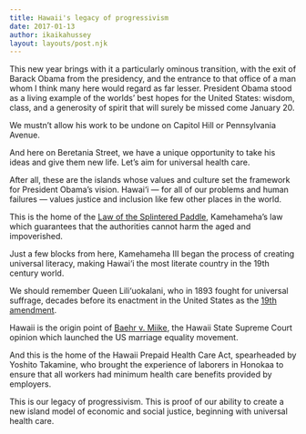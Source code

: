 ```yaml
---
title: Hawaii's legacy of progressivism
date: 2017-01-13
author: ikaikahussey
layout: layouts/post.njk
---
```

This new year brings with it a particularly ominous transition, with the exit of Barack Obama from the presidency, and the entrance to that office of a man whom I think many here would regard as far lesser. President Obama stood as a living example of the worlds’ best hopes for the United States: wisdom, class, and a generosity of spirit that will surely be missed come January 20.

We mustn’t allow his work to be undone on Capitol Hill or Pennsylvania Avenue.

And here on Beretania Street, we have a unique opportunity to take his ideas and give them new life. Let’s aim for universal health care.

After all, these are the islands whose values and culture set the framework for President Obama’s vision. Hawai‘i — for all of our problems and human failures — values justice and inclusion like few other places in the world.

This is the home of the [Law of the Splintered Paddle](https://en.wikipedia.org/wiki/K%C4%81n%C4%81wai_M%C4%81malahoe), Kamehameha’s law which guarantees that the authorities cannot harm the aged and impoverished.

Just a few blocks from here, Kamehameha III began the process of creating universal literacy, making Hawai‘i the most literate country in the 19th century world.

We should remember Queen Lili‘uokalani, who in 1893 fought for universal suffrage, decades before its enactment in the United States as the [19th amendment](https://www.archives.gov/files/historical-docs/doc-content/images/19th-amendment.pdf).

Hawaii is the origin point of [Baehr v. Miike](http://www.lambdalegal.org/in-court/cases/baehr-v-miike), the Hawaii State Supreme Court opinion which launched the US marriage equality movement.

And this is the home of the Hawaii Prepaid Health Care Act, spearheaded by Yoshito Takamine, who brought the experience of laborers in Honokaa to ensure that all workers had minimum health care benefits provided by employers.

This is our legacy of progressivism. This is proof of our ability to create a new island model of economic and social justice, beginning with universal health care.